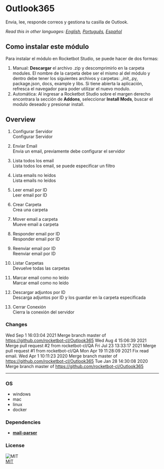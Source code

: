 



# Outlook365
  
Envia, lee, responde correos y gestiona tu casilla de Outlook.  

*Read this in other languages: [English](README.md), [Português](README.pr.md), [Español](README.es.md)*

## Como instalar este módulo
  
Para instalar el módulo en Rocketbot Studio, se puede hacer de dos formas:
1. Manual: __Descargar__ el archivo .zip y descomprimirlo en la carpeta modules. El nombre de la carpeta debe ser el mismo al del módulo y dentro debe tener los siguientes archivos y carpetas: \__init__.py, package.json, docs, example y libs. Si tiene abierta la aplicación, refresca el navegador para poder utilizar el nuevo modulo.
2. Automática: Al ingresar a Rocketbot Studio sobre el margen derecho encontrara la sección de **Addons**, seleccionar **Install Mods**, buscar el modulo deseado y presionar install.  


## Overview


1. Configurar Servidor  
Configurar Servidor

2. Enviar Email  
Envia un email, previamente debe configurar el servidor

3. Lista todos los email  
Lista todos los email, se puede especificar un filtro

4. Lista emails no leídos  
Lista emails no leídos

5. Leer email por ID  
Leer email por ID

6. Crear Carpeta  
Crea una carpeta

7. Mover email a carpeta  
Mueve email a carpeta

8. Responder email por ID  
Responder email por ID

9. Reenviar email por ID  
Reenviar email por ID

10. Listar Carpetas  
Devuelve todas las carpetas

11. Marcar email como no leído  
Marcar email como no leído

12. Descargar adjuntos por ID  
Descarga adjuntos por ID y los guardar en la carpeta especificada

13. Cerrar Conexión  
Cierra la conexión del servidor  



### Changes
Wed Sep 1 16:03:04 2021  Merge branch master of https://github.com/rocketbot-cl/Outlook365
Wed Aug 4 15:06:39 2021  Merge pull request #2 from rocketbot-cl/QA
Fri Jul 23 13:33:17 2021  Merge pull request #1 from rocketbot-cl/QA
Mon Apr 19 11:28:09 2021  Fix read email.
Wed Apr 1 10:11:23 2020  Merge branch master of https://github.com/rocketbot-cl/Outlook365
Tue Jan 28 14:30:08 2020  Merge branch master of https://github.com/rocketbot-cl/Outlook365

----
### OS

- windows
- mac
- linux
- docker

### Dependencies
- [**mail-parser**](https://pypi.org/project/mail-parser/)
### License
  
![MIT](https://camo.githubusercontent.com/107590fac8cbd65071396bb4d04040f76cde5bde/687474703a2f2f696d672e736869656c64732e696f2f3a6c6963656e73652d6d69742d626c75652e7376673f7374796c653d666c61742d737175617265)  
[MIT](http://opensource.org/licenses/mit-license.ph)